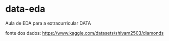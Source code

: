 # data-eda
Aula de EDA para a extracurricular DATA


fonte dos dados:
https://www.kaggle.com/datasets/shivam2503/diamonds
